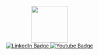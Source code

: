 <div id="header" align="center">
  <img src="https://media2.giphy.com/media/v1.Y2lkPTc5MGI3NjExaGo5ZDRpdmI4eGwyMWJocGVxa3d1eHc1Z3hmM3l0ZmdhN3hrdml3cyZlcD12MV9pbnRlcm5hbF9naWZfYnlfaWQmY3Q9cw/HEPwfdu6T6svpPE1eN/giphy.gif" width="100"/>
</div>
<div id="badges" align="center">
  <a href="https://www.linkedin.com/in/hi%E1%BB%81n-ph%E1%BA%A1m-09795567/">
    <img src="https://img.shields.io/badge/LinkedIn-blue?style=for-the-badge&logo=linkedin&logoColor=white" alt="LinkedIn Badge"/>
  </a>
  <a href="https://www.youtube.com/@mafaldavn">
    <img src="https://img.shields.io/badge/YouTube-red?style=for-the-badge&logo=youtube&logoColor=white" alt="Youtube Badge"/>
  </a>
</div>
